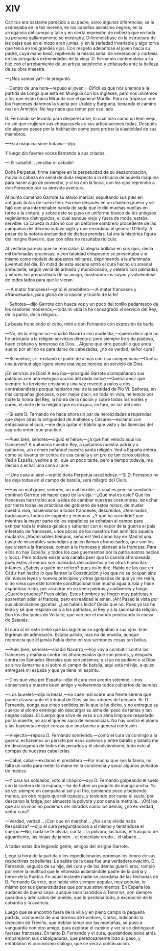 # XIV

Carlitos era bastante parecido a su padre, salvo algunas diferencias; se le
asemejaba en la tez morena, en los cabellos asimismo negros, en la arrogancia
del cuerpo y talle y en cierta expresión de nobleza que en toda su persona
gallardamente se mostraba. Diferenciábase en la estructura de las cejas
que en el mozo eran juntas, y en la seriedad invariable y algo torva que
tenía en los grandes ojos. Con respeto adelantose el joven hacia su padre,
cuya mano besó, repitiendo la misma señal de veneración y cortesía en
las arrugadas extremidades de la vieja. D. Fernando contemplaba a su hijo
con el arrobamiento de un artista satisfecho y enfatuado ante la belleza de
su obra maestra.

—¿Nos vamos ya?—le preguntó.

—Dentro de una hora—repuso el joven.—Difícil es que nos unamos a la
partida de Longa  que está en Munguía con los ingleses; pero nos uniremos
a los que están hacia Miranda con el general Morillo. Para no tropezar con
los franceses daremos la vuelta por Uralde y Burgueta, tomando el camino
real en Armiñón. No hay nada que temer por ese lado.

D. Fernando se levantó para desperezarse, lo cual hizo como un león viejo,
no sin que crujieran sus choquezuelas y sus articulaciones todas. Después
dio algunos pasos por la habitación como para probar la elasticidad de
sus miembros.

—Esta máquina sirve todavía—dijo.

Y luego dio fuertes voces llamando a sus criados.

—¡El caballo!... ¡ensillar el caballo!

Doña Perpetua, firme siempre en la perpetuidad de su desaprobación, movía
la cabeza en señal de duda respecto a la eficacia de aquella máquina para
hacer algo de provecho, y si no con la boca, con los ojos reprendió a don
Fernando por su atrevida aventura.

Al punto comenzó Garrote su atavío marcial, sepultando sus pies en antiguas
botas de cuero fino. Forrose después en un chaleco grueso y se fajó con una
interminable banda de seda que le dio muchas vueltas en torno a la cintura,
y sobre esto se puso un uniforme blanco de  los antiguos regimientos
distinguidos, el cual aunque viejo y fuera de moda, estaba servible. La
cabeza la adornó con un deforme sombrero procedente de las campañas del
décimo octavo siglo y que recordaba al general O'Reilly. A pesar de la
notoria ancianidad de dichas prendas, tal era la histórica figura del
insigne Navarro, que con ellas no resultaba ridículo.

Al vestirse parecía que se remozaba; la alegría brillaba en sus ojos; decía
mil bufonadas graciosas, y con fatuidad chispeante se presentaba a sí mismo
como modelo de apuestos militares, deprimiendo a la afeminada juventud del
día. En mitad de esta escena entró el cura hecho un arsenal ambulante,
según venía de armado y municionado, y celebró con palmadas y vítores
los preparativos de su amigo, mostrando los suyos y volviéndose de todos
lados para que le vieran.

—¡A matar franceses!—gritó el presbítero.—¡A matar franceses y
afrancesados, para gloria de la nación y triunfo de la fe!

—Señores—dijo Garrote con hueca voz y un poco del tonillo pedantesco de
los oradores modernos,—toda mi vida la he consagrado al servicio del Rey,
de la patria, de la religión...

La beata frunciendo el ceño, miró a don Fernando con expresión de burla.


—No, de la religión no—añadió Navarro con modestia,—quiero decir
que no he prestado a la religión servicios directos; pero siempre he sido
piadoso, buen cristiano y temeroso de Dios... Alguno que otro pecadillo
que anda suelto por ahí no es para darse de cabezadas, ¿no es verdad,
señor cura?

—Sí hombre, sí—exclamó el padre de almas con risa campechana.—Contra
una juventud algo ligera viene una vejez heroica en servicio de Dios.

¡En servicio de Dios! A eso iba—prosiguió Garrote acompañando sus palabras
con una enérgica acción del dedo índice.—Quería decir que siempre fui
ferviente cristiano y una vez reventé a palos a dos contrabandistas porque
hablaron mal de la santidad de Pío VI. Señores, en mis campañas gloriosas,
o por mejor decir, en toda mi vida, he tenido por norte la honra del Rey,
la honra de la nación y sobre todos los nortes y sures, el norte de la
religión que es mi guía, mi faro, mi luz del cielo.

—Si este D. Fernando no hace ahora un par de heroicidades estupendas que
dejen atrás la antigüedad de Aníbales y Césares—exclamó con entusiasmo
el cura,—me dejo quitar el hábito que visto y las licencias del sagrado
orden que practico.

—Pues bien, señores—siguió el héroe,—¿a qué han venido aquí los
franceses?  A quitarnos nuestro Rey, a quitarnos nuestra patria y a quitarnos,
¡oh crimen nefando! nuestra santa religión. Ved a España entera cómo
se levanta en contra de esa canalla y en pro de tan caros objetos. Ved a
España, vedme a mí, que un poco tarde, pero a tiempo todavía, me decido
a echar una cana al aire.

—¡Una cana al aire!—repitió doña Perpetua rascándose.—Si D. Fernando
no las deja todas en el campo de batalla, será milagro del Cielo.

—Hay un mal grave, señores, un mal terrible, al cual es preciso
combatir—continuó Garrote sin hacer caso de la vieja.—¿Qué mal
es este? Que los franceses han traído acá la idea de cambiar nuestras
costumbres, de echar por tierra todas las prácticas del gobierno de estos
reinos, de mudar nuestra vida, haciéndonos a todos franceses, descreídos,
afeminados, badulaques, tontos de capirote y eunucos. ¿Y qué ha sucedido? que
mientras la mayor parte de los españoles se echaban al campo para extirpar
toda la maleza galaica y sahumar con el vapor de la guerra el país
infestado de franceses, unos pocos de los nuestros han admitido aquella
mudanza. ¡Abominables tiempos, señores! Ved cómo hay en Madrid una casta
de  miserables sabandijos a quien llaman afrancesados, que son los que visten
a la francesa, comen a la francesa y piensan a la francesa. Para ellos no hay
España, y todos los que guerreamos por la patria somos necios y locos. Pero
todavía existe una canalla peor que la canalla afrancesada, pues éstos al
menos son malvados descubiertos y los otros hipócritas infames. ¿Sabéis
a quién me refiero? pues os lo diré. Hablo de los que en Cádiz han hecho
lo que llaman la Constitución y los que no se ocupan sino de nuevas leyes
y nuevos principios y otras gansadas de que yo me reiría, si no viera
que este torrente constitucional trae mucha agua turbia y hace espantoso
ruido, por arrastrar en su seno piedras y cadáveres y fango. ¿Queréis
pruebas? Pues oídlas. Estos hombres se fingen muy patriotas y aparentan odiar
al francés, pero en realidad le aman. ¡Ah! Pasad la vista por sus abominables
gacetas. ¿Las habéis leído? Decís que no. Pues yo las he leído y sé que
respiran odio a los patriotas, al Rey y a la sacrosanta religión. Son los
discípulos de Voltaire, que van por el mundo predicando la nueva de Satanás.

El cura al oír esto sintió que las lagrimas se agolpaban a sus ojos. Eran
lágrimas de admiración. Estaba pálido, mas no de envidia,  aunque reconocía
que él jamás había dicho en sus sermones cosas tan bellas.

—Pues bien, señores—añadió Navarro,—hoy voy a combatir contra los
franceses y mañana contra los afrancesados que son peores, y después
contra los llamados liberales que son pésimos; y si yo no pudiere o si
Dios se sirve llamarme a sí sobre el campo de batalla, aquí está mi hijo,
a quien entregaré mi espada y que ya tiene mi espíritu.

—Dios que vela por España—dijo el cura con acento solemne,—nos
conservará a nuestro buen amigo y volveremos todos cubiertos de laureles.

—Los laureles—dijo la beata,—no caen mal sobre una frente
serena que puede alzarse ante el tribunal de Dios sin los rubores del
pecado. Sr. D. Fernando, ponga sus cinco sentidos en lo que le he dicho,
y no entregue su cuerpo al plomo enemigo sin descargar su alma del peso de
tantas y tan negras culpas. El cuerpo que sirve de vaso a un alma limpia es
respetado por la muerte; no así el que es saco de inmundicias. No hay contra
el plomo y las bayonetas mejor coraza que una buena y general confesión.

—Viejecita—repuso D. Fernando sonriendo,—como el cura va conmigo a la
guerra, echaremos  un párrafo por esos caminos y entre batalla y batalla
me iré descargando de todos mis pecados y él absolviéndome, todo esto al
compás de nuestras caballerías.

—Cabal, cabal—exclamó el presbítero.—Por mucha que sea la faena, no
falta un ratito para meter la mano en la conciencia y sacar algunos puñados
de maleza.

—Y para los soldados, voto al chápiro—dijo D. Fernando golpeando el suelo
con la contera de la espada,—ha de haber un poquito de manga ancha. Ya se
ve: siempre en campaña al sol y al frío, comiendo poco y bebiendo menos,
sin otro regalo que mil trabajos, y teniendo por cama el suelo, por descanso la
fatiga, por almuerzo la pólvora y por cena la metralla... ¡Oh! los que así
vivimos no podemos ser mirados como los demás, ¿no es verdad, señor cura?

—Verdad, verdad... ¡Con que en marcha!... ¿No se te olvida nada Respaldiza?
—dijo el cura preguntándose a sí mismo y tentándose el cuerpo.—No, nada
se te olvida, curita... la pólvora, las balas, el frasquito de aguardiente,
las lonjas de jamón... el chocolate crudo... el tabaco...

A todas estas iba llegando gente, amigos del insigne Garrote.

Llegó la hora de la partida y los expedicionarios oprimían los lomos de sus
respectivas caballerías. La salida de la casa fue una verdadera ovación. D.
Fernando, seguido de su hijo, del cura y de los demás guerrilleros, rompió
por entre la multitud que le vitoreaba aclamándole padre de la patria y
héroe de la Puebla. En aquel instante nadie se acordaba de las fechorías de
D. Fernando Garrote, que había sido siempre popular, muy popular, lo mismo
por sus generosidades que por sus atrevimientos. En España los audaces de
buena cepa, aunque sean bandidos o Tenorios, son siempre queridos y admirados
del pueblo, que lo perdona todo, a excepción de la cobardía y la avaricia.

Luego que se encontró fuera de la villa y en pleno campo la pequeña partida,
compuesta de una docena de hombres, Carlos, indicando la dirección de
Treviño, que debían tomar por las montañas, se puso a vanguardia con otro
amigo, para explorar el camino y ver si se distinguían fuerzas francesas. En
tanto D.  Fernando y el cura, quedándose solos atrás emparejaron sus
cabalgaduras, que perezosamente iban al paso, y entablaron el curiosísimo
diálogo, que se verá a continuación.
